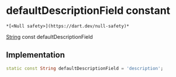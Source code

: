 


# defaultDescriptionField constant




    *[<Null safety>](https://dart.dev/null-safety)*


[String](https://api.flutter.dev/flutter/dart-core/String-class.html) const defaultDescriptionField
  







## Implementation

```dart
static const String defaultDescriptionField = 'description';


```







